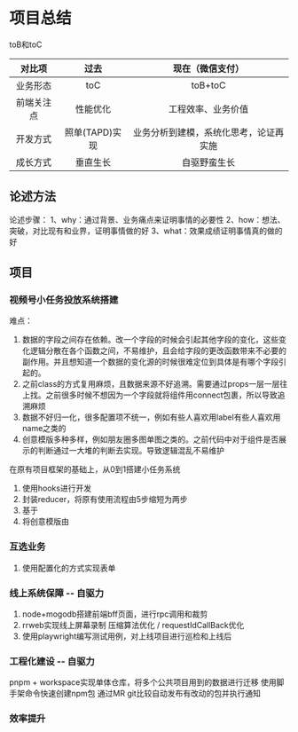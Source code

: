# 项目总结

toB和toC

|   对比项   |      过去      |            现在（微信支付）            |
| :--------: | :------------: | :------------------------------------: |
|  业务形态  |      toC       |                toB+toC                 |
| 前端关注点 |    性能优化    |           工程效率、业务价值           |
|  开发方式  | 照单(TAPD)实现 | 业务分析到建模，系统化思考，论证再实施 |
|  成长方式  |    垂直生长    |              自驱野蛮生长              |



## 论述方法

论述步骤： 1、why：通过背景、业务痛点来证明事情的必要性 2、how：想法、突破，对比现有和业界，证明事情做的好 3、what：效果成绩证明事情真的做的好

## 项目
### 视频号小任务投放系统搭建
难点：
1. 数据的字段之间存在依赖。改一个字段的时候会引起其他字段的变化，这些变化逻辑分散在各个函数之间，不易维护，且会给字段的更改函数带来不必要的副作用。并且想知道一个数据的变化源的时候很难定位到具体是有哪个字段引起的。
2. 之前class的方式复用麻烦，且数据来源不好追溯。需要通过props一层一层往上找。之前很多时候不想因为一个字段就将组件用connect包裹，所以导致追溯麻烦
3. 数据不好归一化，很多配置项不统一，例如有些人喜欢用label有些人喜欢用name之类的
4. 创意模版多种多样，例如朋友圈多图单图之类的。之前代码中对于组件是否展示的判断通过一大堆的判断去实现。导致逻辑混乱不易维护

在原有项目框架的基础上，从0到1搭建小任务系统
1. 使用hooks进行开发
2. 封装reducer，将原有使用流程由5步缩短为两步
3. 基于
4. 将创意模版由


### 互选业务
1. 使用配置化的方式实现表单

### 线上系统保障  -- 自驱力
1. node+mogodb搭建前端bff页面，进行rpc调用和裁剪
2. rrweb实现线上屏幕录制
   压缩算法优化 / requestIdCallBack优化
3. 使用playwright编写测试用例，对上线项目进行巡检和上线后

### 工程化建设 -- 自驱力
pnpm + workspace实现单体仓库，将多个公共项目用到的数据进行迁移
使用脚手架命令快速创建npm包
通过MR git比较自动发布有改动的包并执行通知

### 效率提升